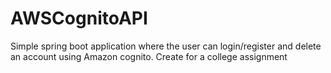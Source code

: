 # AWSCognitoAPI
Simple spring boot application where the user can login/register and delete an account using Amazon cognito. Create for a college assignment
